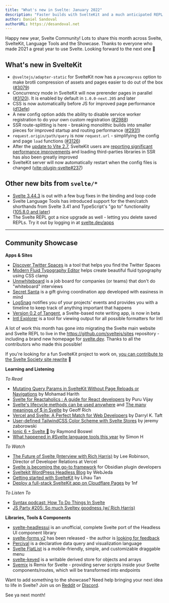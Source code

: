 ```yaml
---
title: "What's new in Svelte: January 2022"
description: "Faster builds with SvelteKit and a much anticipated REPL feature"
author: Daniel Sandoval
authorURL: https://desandoval.net
---
```


Happy new year, Svelte Community! Lots to share this month across Svelte, SvelteKit, Language Tools and the Showcase. Thanks to everyone who made 2021 a great year to use Svelte. Looking forward to the next one 🚀

## What's new in SvelteKit
- `@sveltejs/adapter-static` for SvelteKit now has a `precompress` option to make brotli compression of assets and pages easier to do out of the box ([#3079](https://github.com/sveltejs/kit/pull/3079))
- Concurrency mode in SvelteKit will now prerender pages in parallel ([#3120](https://github.com/sveltejs/kit/pull/3120)). It is enabled by default in `1.0.0-next.205` and later
- CSS is now automaticallly before JS for improved page performance ([d13efe](https://github.com/sveltejs/kit/commit/d138efe21692f5925f1e89afc0a33f42d6a1a711))
- A new config option adds the ability to disable service worker registration to do your own custom registration ([#2988](https://github.com/sveltejs/kit/pull/2988))
- SSR route-splitting is here - breaking monolithic builds into smaller pieces for improved startup and routing performance ([#2931](https://github.com/sveltejs/kit/pull/2931))
- `request.origin/path/query` is now `request.url` - simplifying the config and page `load` functions ([#3126](https://github.com/sveltejs/kit/pull/3126))
- After the [update to Vite 2.7](https://github.com/sveltejs/kit/pull/3018), SvelteKit users are [reporting significant performance improvements](https://www.reddit.com/r/sveltejs/comments/rljhfc/sveltekit_massive_compiler_improvement_by/) and loading third-parties libraries in SSR has also been greatly improved
- SvelteKit server will now automatically restart when the config files is changed ([vite-plugin-svelte#237](https://github.com/sveltejs/vite-plugin-svelte/pull/237))


## Other new bits from `svelte/*`
- [Svelte 3.44.3](https://github.com/sveltejs/svelte/blob/master/CHANGELOG.md#3443) is out with a few bug fixes in the binding and loop code
- Svelte Language Tools has introduced support for the then/catch shorthands from Svelte 3.41 and TypeScript's "go to" functionality ([105.8.0 and later](https://github.com/sveltejs/language-tools/releases/tag/extensions-105.8.0))
- The Svelte REPL got a nice upgrade as well - letting you delete saved REPLs. Try it out by logging in at [svelte.dev/apps](https://svelte.dev/apps)


---

## Community Showcase

**Apps & Sites**
- [Discover Twitter Spaces](https://github.com/navneetsharmaui/discover-twitter-spaces) is a tool that helps you find the Twitter Spaces
- [Modern Fluid Typography Editor](https://github.com/codeAdrian/modern-fluid-typography-editor) helps create beautiful fluid typography using CSS clamp
- [Unnwhiteboard](https://github.com/AviKKi/unnwhiteboard) is a job board for companies (or teams) that don't do "whiteboard" interviews
- [Secret Santa](https://gitlab.com/arturoguzman/secret-santa-sveltekit) is a gift giving coordination app developed with easiness in mind
- [LogSnag](https://logsnag.com/) notifies you of your projects' events and provides you with a timeline to keep track of anything important that happens
- [Version 0.2 of Tangent](http://tangentnotes.com/Download), a Svelte-based note writing app, is now in beta
- [Intl Explorer](https://github.com/jesperorb/intl-explorer) is a tool for viewing output for all possible formatters for Intl

A lot of work this month has gone into migrating the Svelte main website and Svelte REPL to live in the https://github.com/sveltejs/sites repository - including a brand new homepage for [svelte.dev](https://svelte.dev/). Thanks to all the contributors who made this possible!

If you're looking for a fun SvelteKit project to work on, [you can contribute to the Svelte Society site rewrite](https://github.com/svelte-society/sveltesociety-2021/issues) 💅


**Learning and Listening**

_To Read_
- [Mutating Query Params in SvelteKit Without Page Reloads or Navigations](https://dev.to/mohamadharith/mutating-query-params-in-sveltekit-without-page-reloads-or-navigations-2i2b) by Mohamad Harith
- [Svelte for Reactaholics : A guide for React developers](https://www.100ms.live/blog/svelte-guide-for-react-developers) by Puru Vijay
- [Svelte's lifecycle methods can be used anywhere](https://geoffrich.net/posts/svelte-lifecycle-examples/) and [The many meanings of $ in Svelte](https://geoffrich.net/posts/svelte-$-meanings/) by Geoff Rich
- [Vercel and Svelte: A Perfect Match for Web Developers](https://thenewstack.io/vercel-and-svelte-a-perfect-match-for-web-developers/) by Darryl K. Taft
- [User-defined TailwindCSS Color Scheme with Svelte Stores](https://blog.dayslice.io/user-defined-tailwindcss-color-scheme-with-svelte-stores-ad80ca2cf038) by jeremy zaborowski
- [Ionic 6 + Svelte 🚀](https://medium.com/@raymondboswel/ionic-6-svelte-ae904caa82df) by Raymond Boswel
- [What happened in #Svelte language tools this year](https://twitter.com/dummdidumm_/status/1474158105395179525?t=ytj2K2Q52iD5-lNyLnQaAQ&s=19) by Simon H

_To Watch_
- [The Future of Svelte (Interview with Rich Harris)](https://www.youtube.com/watch?v=uQntFkK8Z54) by Lee Robinson, Director of Developer Relations at Vercel
- [Svelte is becoming the go-to framework](https://www.youtube.com/watch?v=fo6BKY2xR2w&t=1834s) for Obsidian plugin developers
- [Sveltekit WordPress Headless Blog](https://www.youtube.com/watch?v=c0UDVgjPxFw) by WebJeda
- [Getting started with SvelteKit](https://www.youtube.com/watch?v=i2suPKMPUFA) by Lihau Tan
- [Deploy a full-stack SvelteKit app on Cloudflare Pages](https://www.youtube.com/watch?v=Wc1_U6Dy5Tw) by 1nf

_To Listen To_
- [Syntax podcast: How To Do Things In Svelte](https://podcasts.apple.com/ca/podcast/how-to-do-things-in-svelte/id1253186678?i=1000544796072)
- [JS Party #205: So much Sveltey goodness (w/ Rich Harris)](https://changelog.com/jsparty/205)

**Libraries, Tools & Components**
- [svelte-headlessui](https://github.com/rgossiaux/svelte-headlessui) is an unofficial, complete Svelte port of the Headless UI component library
- [svelte-forms v2](https://chainlist.github.io/svelte-forms/) has been released - the author is [looking for feedback](https://www.reddit.com/r/sveltejs/comments/r6354j/svelteforms_v2_has_been_released/)
- [Percival](https://github.com/ekzhang/percival) is a declarative data query and visualization language
- [Svelte FlatList](https://github.com/snuffyDev/svelte-flatlist) is a mobile-friendly, simple, and customizable draggable menu
- [svelte-keyed](https://github.com/bryanmylee/svelte-keyed) is a writable derived store for objects and arrays
- [Svemix](https://github.com/svemix/svemix) is Remix for Svelte - providing server scripts inside your Svelte components/routes, which will be transformed into endpoints

Want to add something to the showcase? Need help bringing your next idea to life in Svelte? Join us on [Reddit](https://www.reddit.com/r/sveltejs/) or [Discord](https://discord.com/invite/yy75DKs).

See ya next month!
